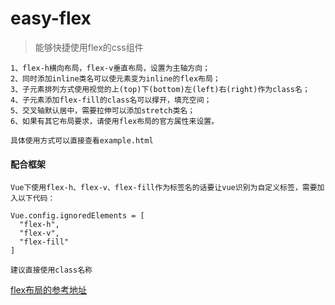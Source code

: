 # easy-flex

> 能够快捷使用flex的css组件

```
1、flex-h横向布局，flex-v垂直布局，设置为主轴方向；
2、同时添加inline类名可以使元素变为inline的flex布局；
3、子元素排列方式使用视觉的上(top)下(bottom)左(left)右(right)作为class名；
4、子元素添加flex-fill的class名可以撑开，填充空间；
5、交叉轴默认居中，需要拉伸可以添加stretch类名；
6、如果有其它布局要求，请使用flex布局的官方属性来设置。

具体使用方式可以直接查看example.html
```

#### 配合框架
```
Vue下使用flex-h、flex-v、flex-fill作为标签名的话要让vue识别为自定义标签，需要加入以下代码：

Vue.config.ignoredElements = [
  "flex-h",
  "flex-v",
  "flex-fill"
]

建议直接使用class名称
```

[flex布局的参考地址](http://www.ruanyifeng.com/blog/2015/07/flex-grammar.html)